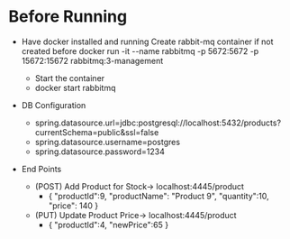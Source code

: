 # Before Running
- Have docker installed and running
  Create rabbit-mq container if not created before
  docker run -it --name rabbitmq -p 5672:5672 -p 15672:15672 rabbitmq:3-management

  - Start the container
  - docker start rabbitmq
  
- DB Configuration

  - spring.datasource.url=jdbc:postgresql://localhost:5432/products?currentSchema=public&ssl=false
  - spring.datasource.username=postgres
  - spring.datasource.password=1234

- End Points
  - (POST) Add Product for Stock-> localhost:4445/product
    - {
  "productId":9,
  "productName": "Product 9",
  "quantity":10,
  "price": 140
}
  - (PUT) Update Product Price-> localhost:4445/product
    - {
  "productId":4,
  "newPrice":65
  }
  
